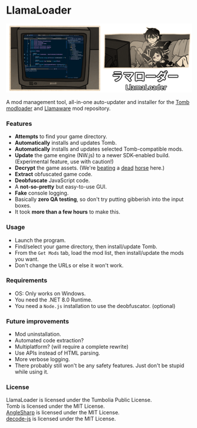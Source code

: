 # LlamaLoader

![preview](/img/preview.png)

A mod management tool, all-in-one auto-updater and installer for the [Tomb modloader](https://codeberg.org/basil/tomb) and [Llamaware](https://llamawa.re/) mod repository.

### Features

- **Attempts** to find your game directory.
- **Automatically** installs and updates Tomb.
- **Automatically** installs and updates selected Tomb-compatible mods.
- **Update** the game engine (NW.js) to a newer SDK-enabled build. (Experimental feature, use with caution!)
- **Decrypt** the game assets. (We're [beating](https://github.com/Llamaware/LlamaToolkit) a [dead](https://codeberg.org/basil/grimoire) [horse](https://github.com/kleineluka/burial) here.)
- **Extract** obfuscated game code.
- **Deobfuscate** JavaScript code.
- A **not-so-pretty** but easy-to-use GUI.
- **Fake** console logging.
- Basically **zero QA testing**, so don't try putting gibberish into the input boxes.
- It took **more than a few hours** to make this.

### Usage

- Launch the program.
- Find/select your game directory, then install/update Tomb.
- From the `Get Mods` tab, load the mod list, then install/update the mods you want.
- Don't change the URLs or else it won't work.

### Requirements

- OS: Only works on Windows.
- You need the .NET 8.0 Runtime.
- You need a `Node.js` installation to use the deobfuscator. (optional)

### Future improvements

- Mod uninstallation.
- Automated code extraction?
- Multiplatform? (will require a complete rewrite)
- Use APIs instead of HTML parsing.
- More verbose logging.
- There probably still won't be any safety features. Just don't be stupid while using it.

### License

LlamaLoader is licensed under the Tumbolia Public License.  
Tomb is licensed under the MIT License.  
[AngleSharp](https://github.com/AngleSharp/AngleSharp) is licensed under the MIT License.  
[decode-js](https://github.com/echo094/decode-js) is licensed under the MIT License.